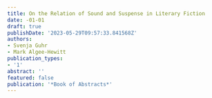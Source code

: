 ```yaml
---
title: On the Relation of Sound and Suspense in Literary Fiction
date: -01-01
draft: true
publishDate: '2023-05-29T09:57:33.841568Z'
authors:
- Svenja Guhr
- Mark Algee-Hewitt
publication_types:
- '1'
abstract: ''
featured: false
publication: '*Book of Abstracts*'
---
```


